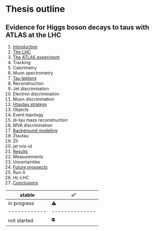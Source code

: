 # Thesis outline

## Evidence for Higgs boson decays to taus with ATLAS at the LHC

1. [Introduction]() 
2. [The LHC]()
3. [The ATLAS experiment]()
  1. Tracking
  2. Calorimetry
  3. Muon spectrometry
4. [Tau leptons]()
  1. Reconstruction
  2. Jet discrimination
  3. Electron discrimination
  4. Muon discrimination
5. [Htautau strategy]()
  1. Objects
  2. Event topology
  3. di-tau mass reconstruction
  4. MVA discrimination
6. [Background modeling]()
  1. Ztautau
  2. Zll
  3. jet mis-id
7. [Results]()
  1. Measurements
  2. Uncertainties
8. [Future prospects]()
  1. Run-II
  2. HL-LHC
9. [Conclusions]()

| stable | :white_check_mark: |
|-------|-------------------|
| in progress | :warning:    |
|------------|--------------|
| not started | :no_entry:   |

